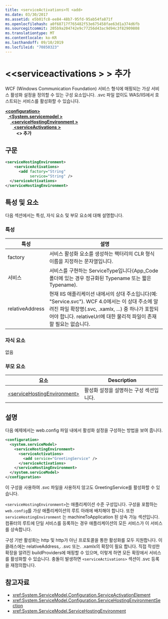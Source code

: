 ```yaml
---
title: <serviceActivations>의 <add>
ms.date: 03/30/2017
ms.assetid: e5b01fc8-ee84-48b7-95fd-95ab54fa871f
ms.openlocfilehash: a0f68717f765482f53e675458fae63d1a374d6fb
ms.sourcegitcommit: 205b9a204742e9c77256d43ac9d94c3f82909808
ms.translationtype: MT
ms.contentlocale: ko-KR
ms.lasthandoff: 09/10/2019
ms.locfileid: "70850323"
---
```

# <a name="add-of-serviceactivations"></a>\<\<serviceactivations > > 추가

WCF (Windows Communication Foundation) 서비스 형식에 매핑되는 가상 서비스 활성화 설정을 정의할 수 있는 구성 요소입니다. .svc 파일 없이도 WAS/IIS에서 호스트되는 서비스를 활성화할 수 있습니다.

[ **\<configuration>** ](../configuration-element.md)\
&nbsp;&nbsp;[ **\<System.servicemodel >** ](system-servicemodel.md)\
&nbsp;&nbsp;&nbsp;&nbsp;[ **\<serviceHostingEnvironment >** ](servicehostingenvironment.md)\
&nbsp;&nbsp;&nbsp;&nbsp;&nbsp;&nbsp;[ **\<serviceActivations >** ](serviceactivations.md)\
&nbsp;&nbsp;&nbsp;&nbsp;&nbsp;&nbsp;&nbsp;&nbsp; **\<> 추가**  

## <a name="syntax"></a>구문

```xml
<serviceHostingEnvironment>
    <serviceActivations>
      <add factory="String"
           service="String" />
  </serviceActivations>
</serviceHostingEnvironment>
```

## <a name="attributes-and-elements"></a>특성 및 요소

다음 섹션에서는 특성, 자식 요소 및 부모 요소에 대해 설명합니다.

### <a name="attributes"></a>특성

|특성|설명|
|---------------|-----------------|
|factory|서비스 활성화 요소를 생성하는 팩터리의 CLR 형식 이름을 지정하는 문자열입니다.|
|서비스|서비스를 구현하는 ServiceType입니다(App_Code 폴더에 있는 경우 정규화된 Typename 또는 짧은 Typename).|
|relativeAddress|현재 IIS 애플리케이션 내에서의 상대 주소입니다(예: &quot;Service.svc&quot;). WCF 4.0에서는 이 상대 주소에 알려진 파일 확장명(.svc, .xamlx, ...) 중 하나가 포함되어야 합니다. relativeUrl에 대한 물리적 파일이 존재할 필요는 없습니다.|

### <a name="child-elements"></a>자식 요소

없음

### <a name="parent-elements"></a>부모 요소

|요소|Description|
|-------------|-----------------|
|[\<serviceHostingEnvironment>](servicehostingenvironment.md)|활성화 설정을 설명하는 구성 섹션입니다.|

## <a name="remarks"></a>설명

다음 예제에서는 web.config 파일 내에서 활성화 설정을 구성하는 방법을 보여 줍니다.

```xml
<configuration>
  <system.serviceModel>
    <serviceHostingEnvironment>
      <serviceActivations>
        <add service="GreetingService" />
      </serviceActivations>
    </serviceHostingEnvironment>
  </system.serviceModel>
</configuration>
```

이 구성을 사용하여 .svc 파일을 사용하지 않고도 GreetingService를 활성화할 수 있습니다.

`<serviceHostingEnvironment>`는 애플리케이션 수준 구성입니다. 구성을 포함하는 `web.config`를 가상 애플리케이션의 루트 아래에 배치해야 합니다. 또한 `serviceHostingEnvironment` 는 machineToApplication 된 상속 가능 섹션입니다. 컴퓨터의 루트에 단일 서비스를 등록하는 경우 애플리케이션의 모든 서비스가 이 서비스를 상속합니다.

구성 기반 활성화는 http 및 http가 아닌 프로토콜을 통한 활성화를 모두 지원합니다. 이 클래스에는 relativeAddress,. .svc 또는. .xamlx의 확장이 필요 합니다. 직접 작성한 확장을 알려진 buildProviders에 매핑할 수 있으며, 이렇게 하면 모든 확장에서 서비스를 활성화할 수 있습니다. 충돌이 발생하면 `<serviceActivations>` 섹션이 .svc 등록을 재정의합니다.

## <a name="see-also"></a>참고자료

- <xref:System.ServiceModel.Configuration.ServiceActivationElement>
- <xref:System.ServiceModel.Configuration.ServiceHostingEnvironmentSection>
- <xref:System.ServiceModel.ServiceHostingEnvironment>
